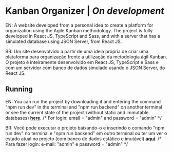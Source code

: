 # Kanban Organizer | *On development*

EN: A website developed from a personal idea to create a platform for organization using the Agile Kanban methodology. The project is fully developed in React JS, TypeScript and Sass, and with a server that has a simulated database using JSON Server, from React JS.

BR: Um site desenvolvido a partir de uma ideia própria de criar uma plataforma para organização frente a utilização da metodologia ágil Kanban. O projeto é inteiramente desenvolvido em React JS, TypeScript e Sass e com um servidor com banco de dados simulado usando o JSON Server, do React JS.

## Running

EN: You can run the project by downloading it and entering the command "npm run dev" in the terminal and "npm run backend" on another terminal or see the current state of the project (without static and immutable databases) **[here](https://kauesoares.website)**. /* For login: email = "admin" and password = "admin" */

BR: Você pode executar o projeto baixando-o e inserindo o comando "npm run dev" no terminal e "npm run backend" em outro terminal ou ter um ver o estado atual no projeto (com banco de dados estático e imutável) **[aqui](https://kauesoares.website)**. /* Para fazer login: e-mail: "admin" e password = "admin" */
